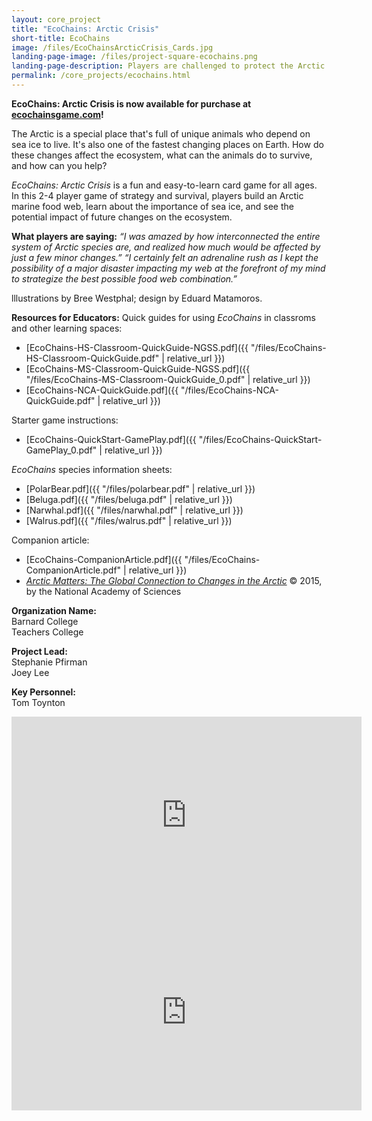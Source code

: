```yaml
---
layout: core_project 
title: "EcoChains: Arctic Crisis"
short-title: EcoChains
image: /files/EcoChainsArcticCrisis_Cards.jpg
landing-page-image: /files/project-square-ecochains.png
landing-page-description: Players are challenged to protect the Arctic marine ecosystem from the effects of rapidly warming temperatures in this card game of strategy and survival.
permalink: /core_projects/ecochains.html
---
```


**EcoChains: Arctic Crisis is now available for purchase at [ecochainsgame.com](http://www.amazon.com/dp/B00Q8S8J8I/ref=as_li_ss_tl?ie=UTF8&amp;linkCode=sl1&amp;tag=httpwwwgame05-20&amp;linkId=5ac733fbd0a363c1264e1f7f836bbbc4")!**

The Arctic is a special place that's full of unique animals who depend on sea ice to live. It's also one of the fastest changing places on Earth. How do these changes affect the ecosystem, what can the animals do to survive, and how can you help?

*EcoChains: Arctic Crisis* is a fun and easy-to-learn card game for all ages. In this 2-4 player game of strategy and survival, players build an Arctic marine food web, learn about the importance of sea ice, and see the potential impact of future changes on the ecosystem.

**What players are saying:**
*“I was amazed by how interconnected the entire system of Arctic species are, and realized how much would be affected by just a few minor changes.”*
*“I certainly felt an adrenaline rush as I kept the possibility of a major disaster impacting my web at the forefront of my mind to strategize the best possible food web combination.”*

lllustrations by Bree Westphal; design by Eduard Matamoros.

**Resources for Educators:**
Quick guides for using *EcoChains* in classroms and other learning spaces:
- [EcoChains-HS-Classroom-QuickGuide-NGSS.pdf]({{ "/files/EcoChains-HS-Classroom-QuickGuide.pdf" | relative_url }})
- [EcoChains-MS-Classroom-QuickGuide-NGSS.pdf]({{ "/files/EcoChains-MS-Classroom-QuickGuide_0.pdf" | relative_url }})
- [EcoChains-NCA-QuickGuide.pdf]({{ "/files/EcoChains-NCA-QuickGuide.pdf" | relative_url }})

Starter game instructions:
- [EcoChains-QuickStart-GamePlay.pdf]({{ "/files/EcoChains-QuickStart-GamePlay_0.pdf" | relative_url }})

*EcoChains* species information sheets:
- [PolarBear.pdf]({{ "/files/polarbear.pdf" | relative_url }})
- [Beluga.pdf]({{ "/files/beluga.pdf" | relative_url }})
- [Narwhal.pdf]({{ "/files/narwhal.pdf" | relative_url }})
- [Walrus.pdf]({{ "/files/walrus.pdf" | relative_url }})

Companion article:
- [EcoChains-CompanionArticle.pdf]({{ "/files/EcoChains-CompanionArticle.pdf" | relative_url }})
- [*Arctic Matters: The Global Connection to Changes in the Arctic*]( http://nas-sites.org/arctic/files/2015/06/Arctic_Matters-booklet.pdf ) © 2015, by the National Academy of Sciences

**Organization Name:**  
Barnard College  
Teachers College  

**Project Lead:**  
Stephanie Pfirman  
Joey Lee  

**Key Personnel:**  
Tom Toynton  

<iframe width="560" height="315" src="https://www.youtube-nocookie.com/embed/7Fr0oesvwck?rel=0" frameborder="0" allowfullscreen></iframe>

<iframe width="560" height="315" src="https://www.youtube-nocookie.com/embed/npii9FYaMT8?rel=0" frameborder="0" allowfullscreen></iframe>
